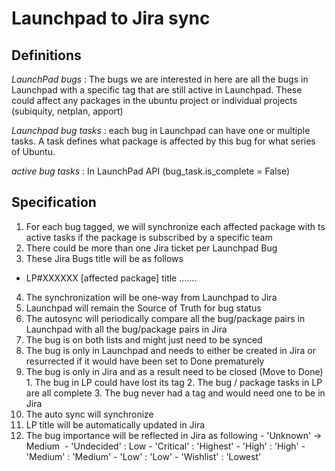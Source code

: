 # Launchpad to Jira sync

## Definitions
*LaunchPad bugs* : The bugs we are interested in here are all the bugs in
Launchpad with a specific tag that are still active in Launchpad.
These could affect any packages in the ubuntu project or individual projects
(subiquity, netplan, apport)

*Launchpad bug tasks* : each bug in Launchpad can have one or multiple tasks. A
task defines what package is affected by this bug for what series of Ubuntu. 

*active bug tasks* : In LaunchPad API (bug_task.is_complete = False)

## Specification
1. For each bug tagged, we will synchronize each affected package with ts active
tasks if the package is subscribed by a specific team
3. There could be more than one Jira ticket per Launchpad Bug
4. These Jira Bugs title will be as follows
- LP#XXXXXX [affected package] title …….
4. The synchronization will be one-way from Launchpad to Jira
5. Launchpad will remain the Source of Truth for bug status
6. The autosync will periodically compare all the bug/package pairs in Launchpad
with all the bug/package pairs in Jira
  1. The bug is on both lists and might just need to be synced
  2. The bug is only in Launchpad and needs to either be created in Jira or
  resurrected if it would have been set to Done prematurely
  3. The bug is only in Jira and as a result need to be closed (Move to Done)
    1. The bug in LP could have lost its tag
	2. The bug / package tasks in LP are all complete
	3. The bug never had a tag and would need one to be in Jira
7. The auto sync will synchronize
  1. LP title will be automatically updated in Jira
  2. The bug importance will be reflected in Jira as following
    - 'Unknown' ->  Medium 
	- 'Undecided' : Low
	- 'Critical' : 'Highest'
	- 'High' : 'High'
	- 'Medium' : 'Medium'
	- 'Low' : 'Low'
	- 'Wishlist' : 'Lowest'
